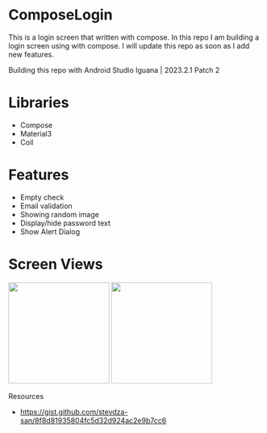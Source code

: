 # ComposeLogin
This is a login screen that written with compose. In this repo I am building a login screen using with compose. I will update this repo as soon as I add new features.

Building this repo with Android Studio Iguana | 2023.2.1 Patch 2


# Libraries
- Compose
- Material3
- Coil

# Features
- Empty check
- Email validation
- Showing random image
- Display/hide password text
- Show Alert Dialog

# Screen Views

<img src="https://github.com/mustafaberk1996/ComposeLogin/assets/57665619/2304a98a-40e1-41ec-ad48-f0af3923faf3" width="200px" />
<img src="https://github.com/mustafaberk1996/ComposeLogin/assets/57665619/50e34c3a-f5ea-4a5e-8b97-e3731268ae7c" width="200px" />

Resources
- https://gist.github.com/stevdza-san/8f8d81935804fc5d32d924ac2e9b7cc6
